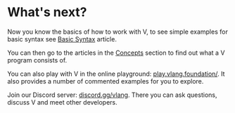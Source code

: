 # What's next?

Now you know the basics of how to work with V, to see simple examples for basic syntax see
[Basic Syntax](../basics/basic-syntax.md) article.

You can then go to the articles in the
[Concepts](../concepts)
section to find out what a V program consists of.

You can also play with V in the online playground:
[play.vlang.foundation/](https://play.vlang.foundation/).
It also provides a number of commented examples for you to explore.

Join our Discord server:
[discord.gg/vlang](https://discord.gg/vlang).
There you can ask questions, discuss V and meet other developers.
